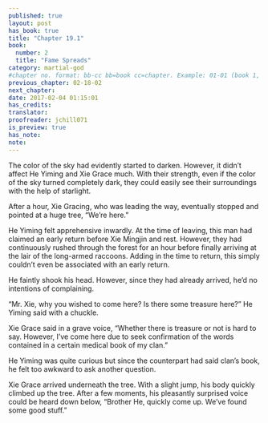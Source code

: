 ```yaml
---
published: true
layout: post
has_book: true
title: "Chapter 19.1"
book:
  number: 2
  title: "Fame Spreads"
category: martial-god
#chapter no. format: bb-cc bb=book cc=chapter. Example: 01-01 (book 1, chapter 1)
previous_chapter: 02-18-02
next_chapter: 
date: 2017-02-04 01:15:01 
has_credits:
translator:
proofreader: jchill071
is_preview: true
has_note:
note:
---
```

The color of the sky had evidently started to darken. However, it didn’t affect He Yiming and Xie Grace much. With their strength, even if the color of the sky turned completely dark, they could easily see their surroundings with the help of starlight.

After a hour, Xie Gracing, who was leading the way, eventually stopped and pointed at a huge tree, “We’re here.”

He Yiming felt apprehensive inwardly. At the time of leaving, this man had claimed an early return before Xie Mingjin and rest. However, they had continuously rushed through the forest for an hour before finally arriving at the lair of the long-armed raccoons. Adding in the time to return, this simply couldn’t even be associated with an early return.

He faintly shook his head. However, since they had already arrived, he’d no intentions of complaining.

“Mr. Xie, why you wished to come here? Is there some treasure here?” He Yiming said with a chuckle.

Xie Grace said in a grave voice, “Whether there is treasure or not is hard to say. However, I’ve come here due to seek confirmation of the words contained in a certain medical book of my clan.”

He Yiming was quite curious but since the counterpart had said clan’s book, he felt too awkward to ask another question.

Xie Grace arrived underneath the tree. With a slight jump, his body quickly climbed up the tree. After a few moments, his pleasantly surprised voice could be heard down below, “Brother He, quickly come up. We’ve found some good stuff.”
